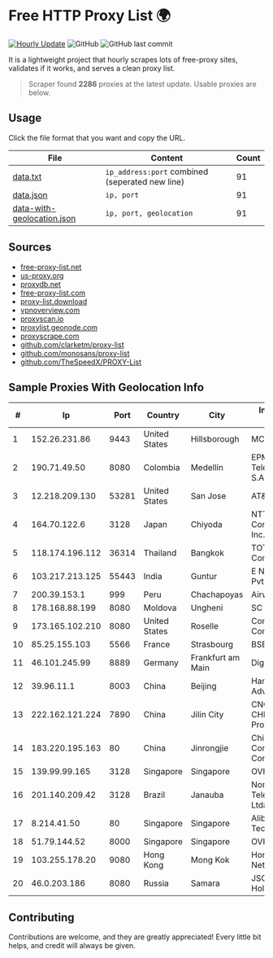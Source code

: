 
# Free HTTP Proxy List 🌍

[![Hourly Update](https://github.com/mertguvencli/http-proxy-list/actions/workflows/main.yml/badge.svg?branch=main)](https://github.com/mertguvencli/http-proxy-list/actions/workflows/main.yml)
![GitHub](https://img.shields.io/github/license/mertguvencli/http-proxy-list)
![GitHub last commit](https://img.shields.io/github/last-commit/mertguvencli/http-proxy-list)

It is a lightweight project that hourly scrapes lots of free-proxy sites, validates if it works, and serves a clean proxy list.


> Scraper found **2286** proxies at the latest update. Usable proxies are below.

## Usage

Click the file format that you want and copy the URL.


|File|Content|Count|
|----|-------|-----|
|[data.txt](https://raw.githubusercontent.com/mertguvencli/http-proxy-list/main/proxy-list/data.txt)|`ip_address:port` combined (seperated new line)|91|
|[data.json](https://raw.githubusercontent.com/mertguvencli/http-proxy-list/main/proxy-list/data.json)|`ip, port`|91|
|[data-with-geolocation.json](https://raw.githubusercontent.com/mertguvencli/http-proxy-list/main/proxy-list/data-with-geolocation.json)|`ip, port, geolocation`|91|

## Sources

* [free-proxy-list.net](https://free-proxy-list.net)
* [us-proxy.org](https://www.us-proxy.org)
* [proxydb.net](http://proxydb.net)
* [free-proxy-list.com](https://free-proxy-list.com/?page=&port=&type%5B%5D=http&type%5B%5D=https&up_time=0&search=Search)
* [proxy-list.download](https://www.proxy-list.download/HTTP)
* [vpnoverview.com](https://vpnoverview.com/privacy/anonymous-browsing/free-proxy-servers)
* [proxyscan.io](https://www.proxyscan.io)
* [proxylist.geonode.com](https://proxylist.geonode.com/api/proxy-list?limit=300&page=1&sort_by=lastChecked&sort_type=desc&protocols=http,https)
* [proxyscrape.com](https://api.proxyscrape.com/v2/?request=displayproxies&protocol=http&timeout=10000&country=all&ssl=all&anonymity=all)
* [github.com/clarketm/proxy-list](https://raw.githubusercontent.com/clarketm/proxy-list/master/proxy-list-raw.txt)
* [github.com/monosans/proxy-list](https://raw.githubusercontent.com/monosans/proxy-list/main/proxies/http.txt)
* [github.com/TheSpeedX/PROXY-List](https://raw.githubusercontent.com/TheSpeedX/PROXY-List/master/http.txt)


## Sample Proxies With Geolocation Info

|#|Ip|Port|Country|City|Internet Service Provider|
|-|--|----|-------|----|-------------------------|
|1|152.26.231.86|9443|United States|Hillsborough|MCNC|
|2|190.71.49.50|8080|Colombia|Medellín|EPM Telecomunicaciones S.A. E.S.P|
|3|12.218.209.130|53281|United States|San Jose|AT&T Services, Inc.|
|4|164.70.122.6|3128|Japan|Chiyoda|NTT PC Communications, Inc.|
|5|118.174.196.112|36314|Thailand|Bangkok|TOT Public Company Limited|
|6|103.217.213.125|55443|India|Guntur|E Net Entertainment Pvt Ltd|
|7|200.39.153.1|999|Peru|Chachapoyas|Airwiz Peru E.I.R.L|
|8|178.168.88.199|8080|Moldova|Ungheni|SC STARNET SRL|
|9|173.165.102.210|8080|United States|Roselle|Comcast Cable Communications|
|10|85.25.155.103|5566|France|Strasbourg|BSB-SERVICE|
|11|46.101.245.99|8889|Germany|Frankfurt am Main|DigitalOcean, LLC|
|12|39.96.11.1|8003|China|Beijing|Hangzhou Alibaba Advertising Co|
|13|222.162.121.224|7890|China|Jilin City|CNC Group CHINA169 Jilin Province Network|
|14|183.220.195.163|80|China|Jinrongjie|China Mobile Communications Corporation|
|15|139.99.99.165|3128|Singapore|Singapore|OVH SAS|
|16|201.140.209.42|3128|Brazil|Janauba|Norte Line Telecomunicacoes Ltda.|
|17|8.214.41.50|80|Singapore|Singapore|Alibaba (US) Technology Co., Ltd.|
|18|51.79.144.52|8000|Singapore|Singapore|OVH SAS|
|19|103.255.178.20|9080|Hong Kong|Mong Kok|Hong Kong San Ai Net Int'l Limited|
|20|46.0.203.186|8080|Russia|Samara|JSC "ER-Telecom Holding"|



## Contributing

Contributions are welcome, and they are greatly appreciated! Every
little bit helps, and credit will always be given.

